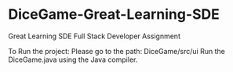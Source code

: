 # DiceGame-Great-Learning-SDE
Great Learning SDE Full Stack Developer Assignment

To Run the project:
Please go to the path: DiceGame/src/ui
Run the DiceGame.java using the Java compiler.
